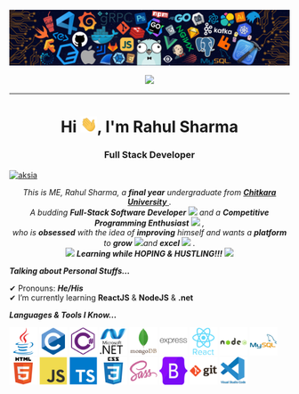 <p align="center">
  <img src="https://raw.githubusercontent.com/KevinPatel04/KevinPatel04/master/header.png">
 </p>
<p align="center">
  <img src="https://github.com/thompsonemerson/thompsonemerson/raw/master/cover-thompson.png" height="200"/>
</p>
<hr>
<h1 align="center">Hi <img src="https://raw.githubusercontent.com/ABSphreak/ABSphreak/master/gifs/Hi.gif" width="30px">, I'm Rahul Sharma</h1>
<h3 align="center">Full Stack Developer</h3>
<a href="https://www.linkedin.com/in/rahul27k8/" target="blank"><img align="center" src="https://cdn.jsdelivr.net/npm/simple-icons@3.0.1/icons/linkedin.svg" alt="aksia" height="30" width="40" /></a>
<!-- <a href="https://leetcode.com/Akash_Chowrasia/" target="blank"><img align="center" src="https://cdn.jsdelivr.net/npm/simple-icons@3.0.1/icons/leetcode.svg" alt="akash_chowrasia" height="30" width="40" /></a> -->
<p align="center">
  <em>
    This is ME, Rahul Sharma, a <b>final year</b> undergraduate from <a href="https://www.chitkara.edu.in/"> <b>Chitkara University</b> </a>. <br>
    A budding <b>Full-Stack Software Developer</b> <img src="https://github.com/TheDudeThatCode/TheDudeThatCode/blob/master/Assets/Developer.gif" width="30px"> and a <b>Competitive Programming Enthusiast</b>&nbsp;<img src="https://github.com/TheDudeThatCode/TheDudeThatCode/blob/master/Assets/Designer.gif" width="36px">&nbsp,<br>who is <b>obsessed</b>
    with the idea of <b>improving</b> himself and wants a <b>platform</b> to 
    <b>grow</b> <img src="https://github.com/TheDudeThatCode/TheDudeThatCode/blob/master/Assets/Rocket.gif" width="18px">and 
    <b>excel</b> <img src="https://github.com/TheDudeThatCode/TheDudeThatCode/blob/master/Assets/Medal.gif" width="20px">&nbsp.
  </em> 
  <br>
  <img src="https://media.giphy.com/media/VgCDAzcKvsR6OM0uWg/giphy.gif" width="50" /> <b><i>Learning while HOPING & HUSTLING!!!</i></b> <img src="https://media.giphy.com/media/7j2hfyeVcDtf2/giphy.gif" width="50" />
</p>

***Talking about Personal Stuffs...***

✔ Pronouns: ***He/His***<br>
✔ I’m currently learning **ReactJS** & **NodeJS** & **.net**<br>

***Languages & Tools I Know...***
<p align="left">
  <img height="50" src="https://raw.githubusercontent.com/devicons/devicon/master/icons/java/java-original.svg">
  <img height="50" src="https://raw.githubusercontent.com/devicons/devicon/master/icons/c/c-original.svg">
  <img height="50" src="https://raw.githubusercontent.com/devicons/devicon/master/icons/csharp/csharp-line.svg">
  <img height="50" src="https://raw.githubusercontent.com/devicons/devicon/master/icons/dot-net/dot-net-original-wordmark.svg">
  <img height="50" src="https://raw.githubusercontent.com/devicons/devicon/master/icons/mongodb/mongodb-original-wordmark.svg">
  <img height="50" src="https://raw.githubusercontent.com/devicons/devicon/master/icons/express/express-original-wordmark.svg">
  <img height="50" src="https://raw.githubusercontent.com/devicons/devicon/master/icons/react/react-original-wordmark.svg">
  <img height="50" src="https://raw.githubusercontent.com/devicons/devicon/master/icons/nodejs/nodejs-original-wordmark.svg">
  <img height="50" src="https://raw.githubusercontent.com/devicons/devicon/master/icons/mysql/mysql-original-wordmark.svg">
  <img height="50" src="https://raw.githubusercontent.com/devicons/devicon/master/icons/html5/html5-original-wordmark.svg">
  <img height="50" src="https://raw.githubusercontent.com/devicons/devicon/master/icons/javascript/javascript-original.svg">
  <img height="50" src="https://raw.githubusercontent.com/devicons/devicon/master/icons/typescript/typescript-original.svg">
  <img height="50" src="https://raw.githubusercontent.com/devicons/devicon/master/icons/css3/css3-original-wordmark.svg">
  <img height="50" src="https://raw.githubusercontent.com/devicons/devicon/master/icons/sass/sass-original.svg">
  <img height="50" src="https://raw.githubusercontent.com/devicons/devicon/master/icons/bootstrap/bootstrap-original.svg">
  <img height="50" src="https://raw.githubusercontent.com/devicons/devicon/master/icons/git/git-original-wordmark.svg">
  <img height="50" src="https://raw.githubusercontent.com/devicons/devicon/master/icons/vscode/vscode-original-wordmark.svg">
</p>
<!--
**rahul27k8/rahul27k8** is a ✨ _special_ ✨ repository because its `README.md` (this file) appears on your GitHub profile.

Here are some ideas to get you started:

- 🔭 I’m currently working on ...
- 🌱 I’m currently learning ...
- 👯 I’m looking to collaborate on ...
- 🤔 I’m looking for help with ...
- 💬 Ask me about ...
- 📫 How to reach me: ...
- 😄 Pronouns: ...
- ⚡ Fun fact: ...
-->
